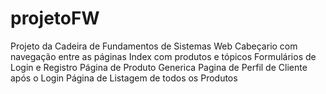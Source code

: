# projetoFW
Projeto da Cadeira de Fundamentos de Sistemas Web
Cabeçario com navegação entre as páginas
Index com produtos e tópicos
Formulários de Login e Registro
Página de Produto Generica 
Pagina de Perfil de Cliente após o Login
Página de Listagem de todos os Produtos
